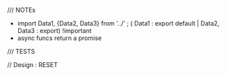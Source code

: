 /// NOTEs
- import Data1, {Data2, Data3} from '../' ; ( Data1 : export default | Data2, Data3 : export) !important
- async funcs return a promise

/// TESTS 


// Design : RESET